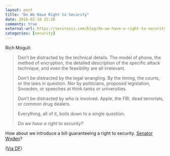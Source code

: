 ```yaml
---
layout: post
title: "Do We Have Right to Security"
date: 2016-02-19 15:26
comments: true
external-url: https://securosis.com/blog/do-we-have-a-right-to-security
categories: [security]
---
```


Rich Mogull:

> Don’t be distracted by the technical details. The model of phone, the method
> of encryption, the detailed description of the specific attack technique,
> and even the feasibility are all irrelevant.
> 
> Don’t be distracted by the legal wrangling. By the timing, the courts, or
> the laws in question. Nor by politicians, proposed legislation, Snowden, or
> speeches at think tanks or universities.
> 
> Don’t be distracted by who is involved. Apple, the FBI, dead terrorists, or
> common drug dealers.
> 
> Everything, all of it, boils down to a single question.
> 
> *Do we have a right to security?*

How about we introduce a bill guaranteeing a right to security. [Senator Wyden](https://twitter.com/theory/status/700823603122540544)?

([Via DF](http://daringfireball.net/linked/2016/02/19/right-to-security))
